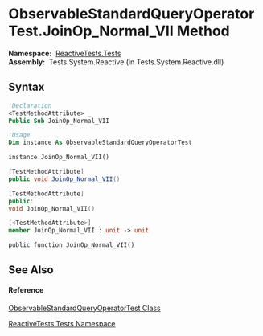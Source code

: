 # ObservableStandardQueryOperatorTest.JoinOp\_Normal\_VII Method

**Namespace:**  [ReactiveTests.Tests](ReactiveTests.Tests\ReactiveTests.Tests.md)  
**Assembly:**  Tests.System.Reactive (in Tests.System.Reactive.dll)

## Syntax

```vb
'Declaration
<TestMethodAttribute> _
Public Sub JoinOp_Normal_VII
```

```vb
'Usage
Dim instance As ObservableStandardQueryOperatorTest

instance.JoinOp_Normal_VII()
```

```csharp
[TestMethodAttribute]
public void JoinOp_Normal_VII()
```

```c++
[TestMethodAttribute]
public:
void JoinOp_Normal_VII()
```

```fsharp
[<TestMethodAttribute>]
member JoinOp_Normal_VII : unit -> unit 
```

```jscript
public function JoinOp_Normal_VII()
```

## See Also

#### Reference

[ObservableStandardQueryOperatorTest Class](ObservableStandardQueryOperatorTest\ObservableStandardQueryOperatorTest.md)

[ReactiveTests.Tests Namespace](ReactiveTests.Tests\ReactiveTests.Tests.md)




